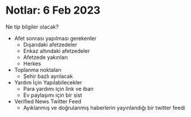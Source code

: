 # Notlar: 6 Feb 2023

Ne tip bilgiler olacak?

- Afet sonrası yapılması gerekenler
	- Dışarıdaki afetzedeler
	- Enkaz altındaki afetzedeler
	- Afetzede yakınları
	- Herkes
- Toplanma noktaları
	- Şehir bazlı ayrılacak
- Yardım İçin Yapılabilecekler
	- Para yardımı için link ve iban
	- Ev paylaşımı için bir sist
- Verified News Twitter Feed
	- Ayıklanmış ve doğrulanmış haberlerin yayınlandığı bir twitter feedi